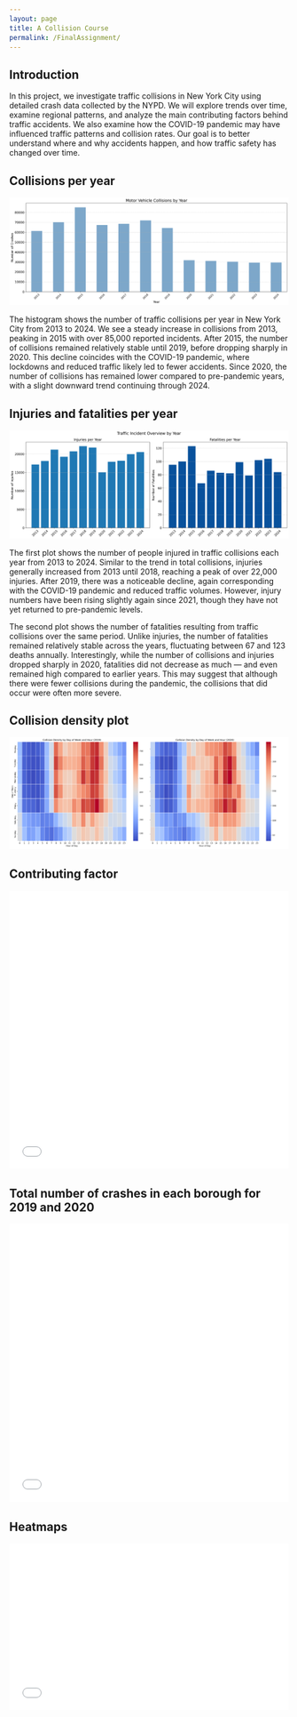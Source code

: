 ```yaml
---
layout: page
title: A Collision Course 
permalink: /FinalAssignment/
---
```


## Introduction
In this project, we investigate traffic collisions in New York City using detailed crash data collected by the NYPD. We will explore trends over time, examine regional patterns, and analyze the main contributing factors behind traffic accidents. We also examine how the COVID-19 pandemic may have influenced traffic patterns and collision rates. Our goal is to better understand where and why accidents happen, and how traffic safety has changed over time.

## Collisions per year

![Crashes pr. year](motor_vehicle_collisions_by_year.png)

The histogram shows the number of traffic collisions per year in New York City from 2013 to 2024. We see a steady increase in collisions from 2013, peaking in 2015 with over 85,000 reported incidents. After 2015, the number of collisions remained relatively stable until 2019, before dropping sharply in 2020. This decline coincides with the COVID-19 pandemic, where lockdowns and reduced traffic likely led to fewer accidents. Since 2020, the number of collisions has remained lower compared to pre-pandemic years, with a slight downward trend continuing through 2024.

## Injuries and fatalities per year

![Injuries and fatalities](traffic_incidents_overview.png)

The first plot shows the number of people injured in traffic collisions each year from 2013 to 2024. Similar to the trend in total collisions, injuries generally increased from 2013 until 2018, reaching a peak of over 22,000 injuries. After 2019, there was a noticeable decline, again corresponding with the COVID-19 pandemic and reduced traffic volumes. However, injury numbers have been rising slightly again since 2021, though they have not yet returned to pre-pandemic levels.

The second plot shows the number of fatalities resulting from traffic collisions over the same period. Unlike injuries, the number of fatalities remained relatively stable across the years, fluctuating between 67 and 123 deaths annually. Interestingly, while the number of collisions and injuries dropped sharply in 2020, fatalities did not decrease as much — and even remained high compared to earlier years. This may suggest that although there were fewer collisions during the pandemic, the collisions that did occur were often more severe.

## Collision density plot

![Collision density](collision_density_2019_2020.png)

## Contributing factor 

<iframe src="{{ site.baseurl }}/Interactive_Crashes_by_Contributing_Factor.html" width = "100%" height="500" frameborder="0"></iframe>

## Total number of crashes in each borough for 2019 and 2020

<iframe src="{{ site.baseurl }}/crashes_by_borough.html" width = "100%" height="500" frameborder="0"></iframe>


## Heatmaps
<iframe src="{{ site.baseurl }}/heatmap.html" width = "100%" height="300" frameborder="0"></iframe>
